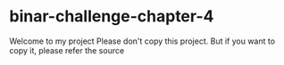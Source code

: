 # binar-challenge-chapter-4 

Welcome to my project 
Please don't copy this project. But if you want to copy it, please refer the source 
